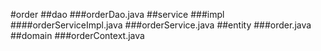 #order
##dao
###orderDao.java
##service
###impl
####orderServiceImpl.java
###orderService.java
##entity
###order.java
##domain
###orderContext.java

